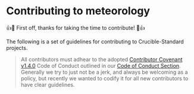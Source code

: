 # Contributing to  meteorology

:+1::tada: First off, thanks for taking the time to contribute! :tada::+1:

The following is a set of guidelines for contributing to Crucible-Standard projects. 

> All contributors must adhear to the adopted  [Contributor Covenant](https://contributor-covenant.org) [v1.4.0](https://contributor-covenant.org/version/1/4/) Code of Conduct outlined in our [Code of Conduct Section](https://github.com/Crucible-Standard/meteorology/blob/main/docs/CODE_OF_CONDUCT.md). Generally we try to just not be a jerk, and always be welcoming as a policy, but recently we wanted to codify it for all new contributors to have clear guidelines. 




